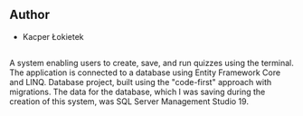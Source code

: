 ## Author
 - Kacper Łokietek
##
A system enabling users to create, save, and run quizzes using the terminal. 
The application is connected to a database using Entity Framework Core and LINQ.
Database project, built using the "code-first" approach with migrations. 
The data for the database, which I was saving during the creation of this system, was SQL Server Management Studio 19. 
